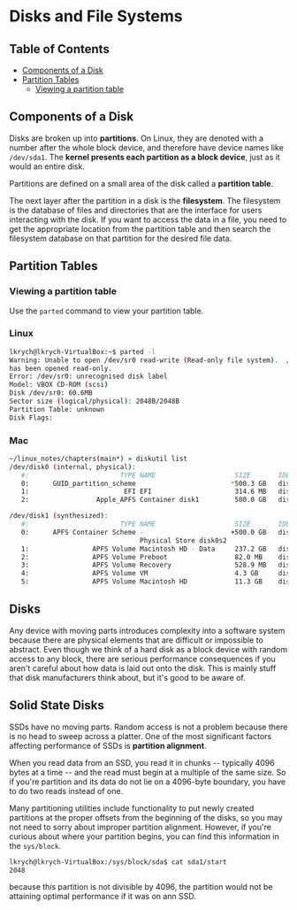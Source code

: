 # Disks and File Systems

## Table of Contents
* [Components of a Disk](#components-of-a-disk)
* [Partition Tables](#partition-tables)
    * [Viewing a partition table](#viewing-a-partition-table)

## Components of a Disk

Disks are broken up into **partitions**. On Linux, they are denoted with a number after the whole block device, and therefore have device names like `/dev/sda1`. The **kernel presents each partition as a block device**, just as it would an entire disk. 

Partitions are defined on a small area of the disk called a **partition table**.

The next layer after the partition in a disk is the **filesystem**. The filesystem is the database of files and directories that are the interface for users interacting with the disk. If you want to access the data in a file, you need to get the appropriate location from the partition table and then search the filesystem database on that partition for the desired file data.

## Partition Tables

### Viewing a partition table

Use the `parted` command to view your partition table.

### Linux
```bash
lkrych@lkrych-VirtualBox:~$ parted -l
Warning: Unable to open /dev/sr0 read-write (Read-only file system).  /dev/sr0
has been opened read-only.
Error: /dev/sr0: unrecognised disk label
Model: VBOX CD-ROM (scsi)                                                 
Disk /dev/sr0: 60.6MB
Sector size (logical/physical): 2048B/2048B
Partition Table: unknown
Disk Flags: 
```

### Mac
```bash
~/linux_notes/chapters(main*) » diskutil list                                                                                                       127 ↵ lkrych@LKRYCH-M-W49D
/dev/disk0 (internal, physical):
   #:                       TYPE NAME                    SIZE       IDENTIFIER
   0:      GUID_partition_scheme                        *500.3 GB   disk0
   1:                        EFI EFI                     314.6 MB   disk0s1
   2:                 Apple_APFS Container disk1         500.0 GB   disk0s2

/dev/disk1 (synthesized):
   #:                       TYPE NAME                    SIZE       IDENTIFIER
   0:      APFS Container Scheme -                      +500.0 GB   disk1
                                 Physical Store disk0s2
   1:                APFS Volume Macintosh HD - Data     237.2 GB   disk1s1
   2:                APFS Volume Preboot                 82.0 MB    disk1s2
   3:                APFS Volume Recovery                528.9 MB   disk1s3
   4:                APFS Volume VM                      4.3 GB     disk1s4
   5:                APFS Volume Macintosh HD            11.3 GB    disk1s5
```
## Disks

Any device with moving parts introduces complexity into a software system because there are physical elements that are difficult or impossible to abstract. Even though we think of a hard disk as a block device with random access to any block, there are serious performance consequences if you aren't careful about how data is laid out onto the disk. This is mainly stuff that disk manufacturers think about, but it's good to be aware of.

## Solid State Disks

SSDs have no moving parts. Random access is not a problem because there is no head to sweep across a platter. One of the most significant factors affecting performance of SSDs is **partition alignment**.

When you read data from an SSD, you read it in chunks -- typically 4096 bytes at a time -- and the read must begin at a multiple of the same size. So if you're partition and its data do not lie on a 4096-byte boundary, you have to do two reads instead of one.

Many partitioning utilities include functionality to put newly created partitions at the proper offsets from the beginning of the disks, so you may not need to sorry about improper partition alignment. However, if you're curious about where your partition begins, you can find this information in the `sys/block`.

```bash
lkrych@lkrych-VirtualBox:/sys/block/sda$ cat sda1/start
2048
```

because this partition is not divisible by 4096, the partition would not be attaining optimal performance if it was on ann SSD. 